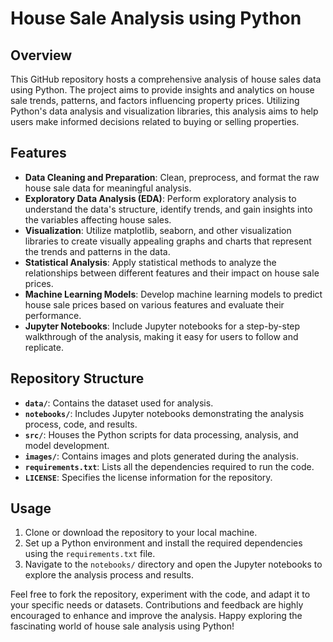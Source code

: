 
# House Sale Analysis using Python

## Overview
This GitHub repository hosts a comprehensive analysis of house sales data using Python. The project aims to provide insights and analytics on house sale trends, patterns, and factors influencing property prices. Utilizing Python's data analysis and visualization libraries, this analysis aims to help users make informed decisions related to buying or selling properties.

## Features
- **Data Cleaning and Preparation**: Clean, preprocess, and format the raw house sale data for meaningful analysis.
- **Exploratory Data Analysis (EDA)**: Perform exploratory analysis to understand the data's structure, identify trends, and gain insights into the variables affecting house sales.
- **Visualization**: Utilize matplotlib, seaborn, and other visualization libraries to create visually appealing graphs and charts that represent the trends and patterns in the data.
- **Statistical Analysis**: Apply statistical methods to analyze the relationships between different features and their impact on house sale prices.
- **Machine Learning Models**: Develop machine learning models to predict house sale prices based on various features and evaluate their performance.
- **Jupyter Notebooks**: Include Jupyter notebooks for a step-by-step walkthrough of the analysis, making it easy for users to follow and replicate.

## Repository Structure
- **`data/`**: Contains the dataset used for analysis.
- **`notebooks/`**: Includes Jupyter notebooks demonstrating the analysis process, code, and results.
- **`src/`**: Houses the Python scripts for data processing, analysis, and model development.
- **`images/`**: Contains images and plots generated during the analysis.
- **`requirements.txt`**: Lists all the dependencies required to run the code.
- **`LICENSE`**: Specifies the license information for the repository.

## Usage
1. Clone or download the repository to your local machine.
2. Set up a Python environment and install the required dependencies using the `requirements.txt` file.
3. Navigate to the `notebooks/` directory and open the Jupyter notebooks to explore the analysis process and results.

Feel free to fork the repository, experiment with the code, and adapt it to your specific needs or datasets. Contributions and feedback are highly encouraged to enhance and improve the analysis. Happy exploring the fascinating world of house sale analysis using Python!
